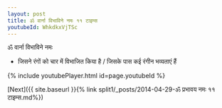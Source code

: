 ```yaml
---
layout: post
title: ॐ वार्ना विभाविने नमः ११ टाइम्स
youtubeId: WhkdkxVjTSc
---
```

 
 
 ॐ वार्ना विभाविने नमः  
 
 -  जिसने रंगों को चार में विभाजित किया है / जिसके पास कई रंगीन भव्यताएं हैं 
 
  
 
  
 
 
 
 
 
 


{% include youtubePlayer.html id=page.youtubeId %}
 
[Next]({{ site.baseurl }}{% link  split1/_posts/2014-04-29-ॐ प्रभावय नमः ११ टाइम्स.md%})
 
